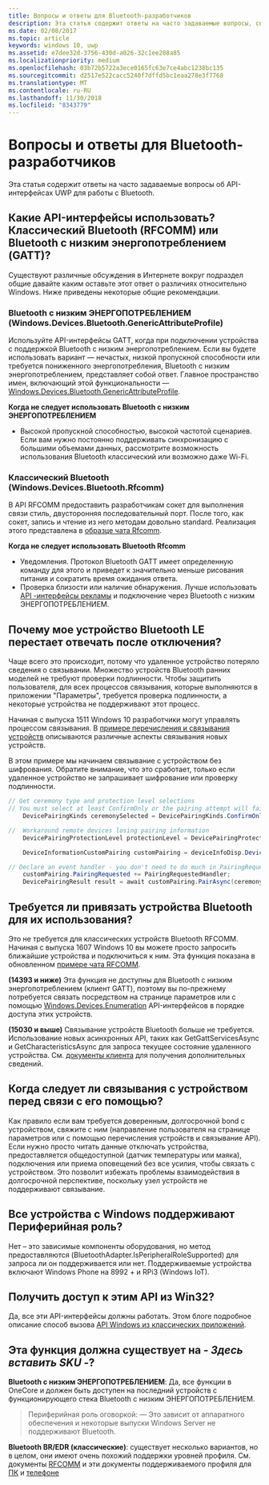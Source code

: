 ```yaml
---
title: Вопросы и ответы для Bluetooth-разработчиков
description: Эта статья содержит ответы на часто задаваемые вопросы, связанные с API-интерфейсами UWP для работы с Bluetooth.
ms.date: 02/08/2017
ms.topic: article
keywords: windows 10, uwp
ms.assetid: e7dee32d-3756-430d-a026-32c1ee288a85
ms.localizationpriority: medium
ms.openlocfilehash: 03b72b5722a3ece0165fc63e7ce4abc1238bc135
ms.sourcegitcommit: d2517e522cacc5240f7dffd5bc1eaa278e3f7768
ms.translationtype: MT
ms.contentlocale: ru-RU
ms.lasthandoff: 11/30/2018
ms.locfileid: "8343779"
---
```

# <a name="bluetooth-developer-faq"></a>Вопросы и ответы для Bluetooth-разработчиков

Эта статья содержит ответы на часто задаваемые вопросы об API-интерфейсах UWP для работы с Bluetooth.

## <a name="what-apis-do-i-use-bluetooth-classic-rfcomm-or-bluetooth-low-energy-gatt"></a>Какие API-интерфейсы использовать? Классический Bluetooth (RFCOMM) или Bluetooth с низким энергопотреблением (GATT)?
Существуют различные обсуждения в Интернете вокруг подраздел общие давайте каким оставьте этот ответ о различиях относительно Windows. Ниже приведены некоторые общие рекомендации.

### <a name="bluetooth-le-windowsdevicesbluetoothgenericattributeprofile"></a>Bluetooth с низким ЭНЕРГОПОТРЕБЛЕНИЕМ (Windows.Devices.Bluetooth.GenericAttributeProfile)

Используйте API-интерфейсы GATT, когда при подключении устройства с поддержкой Bluetooth с низким энергопотреблением. Если вы будете использовать вариант — нечастых, низкой пропускной способности или требуется пониженного энергопотребления, Bluetooth с низким энергопотреблением, представляет собой ответ. Главное пространство имен, включающий этой функциональности — [Windows.Devices.Bluetooth.GenericAttributeProfile](https://docs.microsoft.com/en-us/uwp/api/Windows.Devices.Bluetooth.GenericAttributeProfile). 

**Когда не следует использовать Bluetooth с низким ЭНЕРГОПОТРЕБЛЕНИЕМ**
- Высокой пропускной способностью, высокой частотой сценариев. Если вам нужно постоянно поддерживать синхронизацию с большими объемами данных, рассмотрите возможность использования Bluetooth классический или возможно даже Wi-Fi. 

### <a name="bluetooth-classic-windowsdevicesbluetoothrfcomm"></a>Классический Bluetooth (Windows.Devices.Bluetooth.Rfcomm)

В API RFCOMM предоставить разработчикам сокет для выполнения связи стиль, двусторонняя последовательный порт. После того, как сокет, запись и чтение из него методам довольно standard. Реализация этого представлена в [образце чата Rfcomm](https://github.com/Microsoft/Windows-universal-samples/tree/dev/Samples/BluetoothRfcommChat). 

**Когда не следует использовать Bluetooth Rfcomm** 
- Уведомления. Протокол Bluetooth GATT имеет определенную команду для этого и приведет к значительно меньше рисования питания и сократить время ожидания ответа. 
- Проверка близости или наличие обнаружения. Лучше использовать [API -интерфейсы рекламы](https://docs.microsoft.com/en-us/uwp/api/windows.devices.bluetooth.advertisement) и подключение через Bluetooth с низким ЭНЕРГОПОТРЕБЛЕНИЕМ. 


## <a name="why-does-my-bluetooth-le-device-stop-responding-after-a-disconnect"></a>Почему мое устройство Bluetooth LE перестает отвечать после отключения?

Чаще всего это происходит, потому что удаленное устройство потеряло сведения о связывании. Множество устройств Bluetooth ранних моделей не требуют проверки подлинности. Чтобы защитить пользователя, для всех процессов связывания, которые выполняются в приложении "Параметры", требуется проверка подлинности, а некоторые устройства не поддерживают этот процесс. 

Начиная с выпуска 1511 Windows 10 разработчики могут управлять процессом связывания. В [примере перечисления и связывания устройств](https://github.com/Microsoft/Windows-universal-samples/tree/master/Samples/DeviceEnumerationAndPairing) описываются различные аспекты связывания новых устройств.

В этом примере мы начинаем связывание с устройством без шифрования. Обратите внимание, что это сработает, только если удаленное устройство не запрашивает шифрование или проверку подлинности.

```csharp
// Get ceremony type and protection level selections
// You must select at least ConfirmOnly or the pairing attempt will fail
    DevicePairingKinds ceremonySelected = DevicePairingKinds.ConfirmOnly;

//  Workaround remote devices losing pairing information
    DevicePairingProtectionLevel protectionLevel = DevicePairingProtectionLevel.None

    DeviceInformationCustomPairing customPairing = deviceInfoDisp.DeviceInformation.Pairing.Custom;

// Declare an event handler - you don't need to do much in PairingRequestedHandler since the ceremony is "None"
    customPairing.PairingRequested += PairingRequestedHandler;
    DevicePairingResult result = await customPairing.PairAsync(ceremonySelected, protectionLevel);
```

## <a name="do-i-have-to-pair-bluetooth-devices-before-using-them"></a>Требуется ли привязать устройства Bluetooth для их использования?

Это не требуется для классических устройств Bluetooth RFCOMM. Начиная с выпуска 1607 Windows 10 вы можете просто запросить ближайшие устройства и подключиться к ним. Эта функция показана в обновленном [примере чата RFCOMM](https://github.com/Microsoft/Windows-universal-samples/tree/dev/Samples/BluetoothRfcommChat). 

**(14393 и ниже)** Эта функция не доступны для Bluetooth с низким энергопотреблением (клиент GATT), поэтому вы по-прежнему потребуется связать посредством на странице параметров или с помощью [Windows.Devices.Enumeration](https://msdn.microsoft.com/en-us/library/windows/apps/windows.devices.enumeration.aspx) API-интерфейсов в порядке доступа этих устройств.

**(15030 и выше)** Связывание устройств Bluetooth больше не требуется. Использование новых асинхронных API, таких как GetGattServicesAsync и GetCharacteristicsAsync для запроса текущее состояние удаленного устройства. См. [документы клиента](gatt-client.md) для получения дополнительных сведений. 

## <a name="when-should-i-pair-with-a-device-before-communicating-with-it"></a>Когда следует ли связывания с устройством перед связи с его помощью?
Как правило если вам требуется доверенным, долгосрочной bond с устройством, свяжите с ним (направление пользователя на странице параметров или с помощью перечисления устройств и связывание API). Если нужно просто читать данные отключать устройства, предоставляется общедоступной (датчик температуры или маяка), подключения или приема оповещений без все усилия, чтобы связать с устройством. Это позволит избежать проблемы взаимодействия в долгосрочной перспективе, поскольку узел устройств не поддерживают связывание. 

## <a name="do-all-windows-devices-support-peripheral-role"></a>Все устройства с Windows поддерживают Периферийная роль?

Нет – это зависимые компоненты оборудования, но метод предоставляются (BluetoothAdapter.IsPeripheralRoleSupported) для запроса ли он поддерживается или нет.  Поддерживаемые устройства включают Windows Phone на 8992 + и RPi3 (Windows IoT). 

## <a name="can-i-access-these-apis-from-win32"></a>Получить доступ к этим API из Win32?

Да, все эти API-интерфейсы должны работать. Этом блоге подробное описание способ вызова [API Windows из классических приложений](https://blogs.windows.com/buildingapps/2017/01/25/calling-windows-10-apis-desktop-application/). 
## <a name="is-this-functionality-supposed-to-exist-on--insert-sku-here-"></a>Эта функция должна существует на *- Здесь вставить SKU -*?

**Bluetooth с низким ЭНЕРГОПОТРЕБЛЕНИЕМ**: Да, все функции в OneCore и должен быть доступен на последний устройств с функционирующего стека Bluetooth с низким ЭНЕРГОПОТРЕБЛЕНИЕМ. 
> Периферийная роль оговоркой: — Это зависит от аппаратного обеспечения и некоторые выпуски Windows Server не поддерживают Bluetooth. 

**Bluetooth BR/EDR (классические)**: существует несколько вариантов, но в целом, они имеют очень похожий поддержки уровней профиля. См. документы [RFCOMM](send-or-receive-files-with-rfcomm.md) и эти документы поддерживаемого профиля для [ПК](https://support.microsoft.com/en-us/help/10568/windows-10-supported-bluetooth-profiles) и [телефоне](https://support.microsoft.com/en-us/help/10569/windows-10-mobile-supported-bluetooth-profiles)

